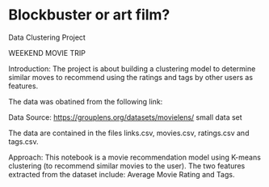 
Blockbuster or art film?
==============================

Data Clustering Project

WEEKEND MOVIE TRIP

Introduction:
The project is about building a clustering model to determine similar moves  to recommend using the ratings and tags by other users as features.

The data was obatined from the following link:

Data Source: https://grouplens.org/datasets/movielens/ small data set

The data are contained in the files links.csv, movies.csv, ratings.csv and tags.csv.

Approach:
This notebook is a movie recommendation model using K-means clustering (to recommend similar movies to the user). The two features extracted from the dataset include: Average Movie Rating and Tags.
